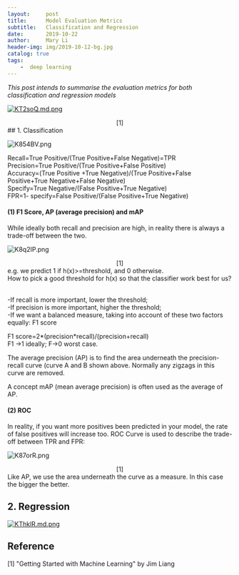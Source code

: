 ```yaml
---
layout:     post
title:      Model Evaluation Metrics
subtitle:   Classification and Regression
date:       2019-10-22
author:     Mary Li
header-img: img/2019-10-12-bg.jpg
catalog: true
tags: 
    -  deep learning
---
```

_This post intends to summarise the evaluation metrics for both classification and regression models_

[![KT2soQ.md.png](https://s2.ax1x.com/2019/11/01/KT2soQ.md.png)](https://imgchr.com/i/KT2soQ)
<center>[1]</center>
## 1. Classification 

![K854BV.png](https://s2.ax1x.com/2019/10/22/K854BV.png)

Recall=True Positive/(True Positive+False Negative)=TPR <br>
Precision=True Positive/(True Positive+False Positive) <br>
Accuracy=(True Positive +True Negative)/(True Positive+False Positive+True Negative+False Negative) <br>
Specify=True Negative/(False Positive+True Negative) <br>
FPR=1- specify=False Positive/(False Positive+True Negative) <br>

#### (1) F1 Score, AP (average precision) and mAP
While ideally both recall and precision are high, in reality there is always a trade-off between the two.

![K8q2IP.png](https://s2.ax1x.com/2019/10/22/K8q2IP.png)
<center> [1] </center>
e.g. 
we predict 1 if h(x)>=threshold, and 0 otherwise.<br>
How to pick a good threshold for h(x) so that the classifier work best for us?<br><br>

-If recall is more important, lower the threshold;<br>
-If precision is more important, higher the threshold;<br>
-If we want a balanced measure, taking into account of these two factors equally: F1 score <br>

F1 score=2*(precision*recall)/(precision+recall) <br>
F1 ->1 ideally; F->0 worst case. <br>

The average precision (AP) is to find the area underneath the precision-recall curve (curve A and B shown 
above. Normally any zigzags in this curve are removed.  

A concept mAP (mean average precision) is often used as the average of AP. 

#### (2) ROC
In reality, if you want more positives been predicted in your model, the rate of false positives will increase too.
ROC Curve is used to describe the trade-off between TPR and FPR:

![K87orR.png](https://s2.ax1x.com/2019/10/22/K87orR.png)
<center> [1] </center>
Like AP, we use the area underneath the curve as a measure. In this case the bigger the better.

## 2. Regression
[![KThklR.md.png](https://s2.ax1x.com/2019/11/01/KThklR.md.png)](https://imgchr.com/i/KThklR)

## Reference
[1] "Getting Started with Machine Learning" by Jim Liang <br>